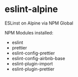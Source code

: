 # eslint-alpine
ESLinst on Alpine via NPM Global

NPM Modules installed:
* eslint
* prettier
* eslint-config-prettier
* eslint-config-airbnb-base
* eslint-plugin-import
* eslint-plugin-prettier
